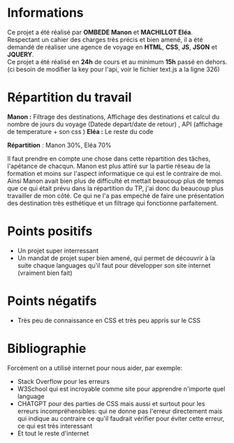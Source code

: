 # Informations
Ce projet a été réalisé par **OMBEDE Manon** et **MACHILLOT Eléa**.   
Respectant un cahier des charges très précis et bien amené, il a été demandé de réaliser une agence de voyage en **HTML**, **CSS**, **JS**, **JSON** et **JQUERY**.  
Ce projet a été réalisé en **24h** de cours et au minimum **15h** passé en dehors.   
(ci besoin de modifier la key pour l'api, voir le fichier text.js a la ligne 326)

# Répartition du travail
**Manon :** Filtrage des destinations, Affichage des destinations et calcul du nombre de jours du voyage (Datede depart/date de retour) , API (affichage de temperature + son css ) 
**Eléa :** Le reste du code  
  
**Répartition** : Manon 30%, Eléa 70%
 

Il faut prendre en compte une chose dans cette répartition des tâches, l'apétance de chacqun. Manon est plus attiré sur la partie réseau de la formation et moins sur l'aspect informatique ce qui est le contraire de moi. Ainsi Manon avait bien plus de difficulté et mettait beaucoup plus de temps que ce qui était prévu dans la répartition du TP, j'ai donc du beaucoup plus travailler de mon côté. Ce qui ne l'a pas empeché de faire une présentation des destination très esthétique et un filtrage qui fonctionne parfaitement.

# Points positifs
- Un projet super interressant
- Un mandat de projet super bien amené, qui permet de découvrir à la suite chaque languages qu'il faut pour développer son site internet (vraiment bien fait)

# Points négatifs
- Très peu de connaissance en CSS et très peu appris sur le CSS

# Bibliographie
Forcément on a utilisé internet pour nous aider, par exemple:
- Stack Overflow pour les erreurs
- W3School qui est incroyable comme site pour apprendre n'importe quel language
- CHATGPT pour des parties de CSS mais aussi et surtout pour les erreurs incompréhensibles: qui ne donne pas l'erreur directement mais qui indique au contraire ce qu'il faudrait vérifier pour éviter cette erreur, ce qui est très interessant
- Et tout le reste d'internet
